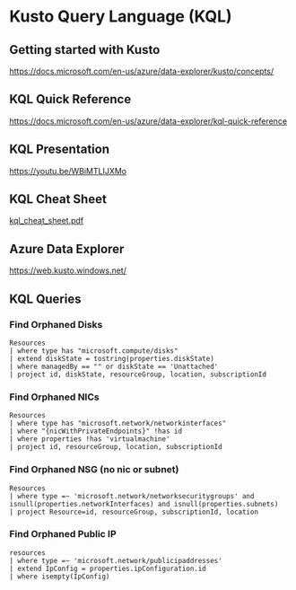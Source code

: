 # Kusto Query Language (KQL)

## Getting started with Kusto
https://docs.microsoft.com/en-us/azure/data-explorer/kusto/concepts/

## KQL Quick Reference
https://docs.microsoft.com/en-us/azure/data-explorer/kql-quick-reference

## KQL Presentation
https://youtu.be/WBiMTLIJXMo

## KQL Cheat Sheet
[kql_cheat_sheet.pdf](https://github.com/jcabeza/Kusto_Query_Language/files/6668139/kql_cheat_sheet.pdf)

## Azure Data Explorer
https://web.kusto.windows.net/

## KQL Queries

### Find Orphaned Disks
```
Resources
| where type has "microsoft.compute/disks"
| extend diskState = tostring(properties.diskState)
| where managedBy == "" or diskState == 'Unattached'
| project id, diskState, resourceGroup, location, subscriptionId
```

### Find Orphaned NICs
```
Resources
| where type has "microsoft.network/networkinterfaces"
| where "{nicWithPrivateEndpoints}" !has id
| where properties !has 'virtualmachine'
| project id, resourceGroup, location, subscriptionId
```

### Find Orphaned NSG (no nic or subnet)
```
Resources
| where type =~ 'microsoft.network/networksecuritygroups' and isnull(properties.networkInterfaces) and isnull(properties.subnets)
| project Resource=id, resourceGroup, subscriptionId, location
```

### Find Orphaned Public IP
```
resources 
| where type =~ 'microsoft.network/publicipaddresses' 
| extend IpConfig = properties.ipConfiguration.id 
| where isempty(IpConfig)
```
